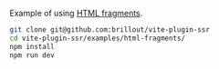 Example of using [HTML fragments](https://vite-plugin-ssr.com/escapeInject#html-fragments).

```bash
git clone git@github.com:brillout/vite-plugin-ssr
cd vite-plugin-ssr/examples/html-fragments/
npm install
npm run dev
```
